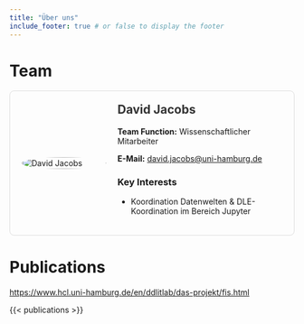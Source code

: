 ```yaml
---
title: "Über uns"
include_footer: true # or false to display the footer
---
```


# Team

<div style="display: flex; align-items: center; border: 1px solid #ddd; border-radius: 8px; padding: 20px; max-width: 600px;">
  <div style="flex: 0 0 150px; margin-right: 20px;">
    <!-- Replace with actual image URL -->
    <img src="/images/image_david.png" alt="David Jacobs" style="width: 100%; border-radius: 50%;">
  </div>
  <div>
    <h2 style="margin-top: 0; color: #333;">David Jacobs</h2>
    <p><strong>Team Function:</strong> Wissenschaftlicher Mitarbeiter</p>
    <p><strong>E-Mail:</strong> <a href="mailto:david.jacobs@uni-hamburg.de">david.jacobs@uni-hamburg.de</a></p>
    <h3>Key Interests</h3>
    <ul>
      <li>    Koordination Datenwelten & DLE-Koordination im Bereich Jupyter</li>
    </ul>
  </div>
</div>

# Publications

https://www.hcl.uni-hamburg.de/en/ddlitlab/das-projekt/fis.html

{{< publications >}}

